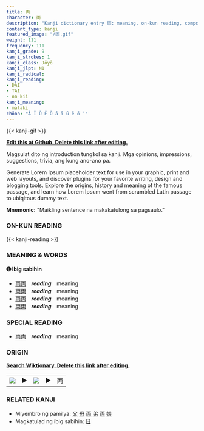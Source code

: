 ```yaml
---
title: 両
character: 両
description: "Kanji dictionary entry 両: meaning, on-kun reading, compounds, origin, related kanji"
content_type: kanji
featured_image: "/両.gif"
weight: 111
frequency: 111
kanji_grade: 9
kanji_strokes: 1
kanji_class: Jōyō
kanji_jlpt: N1
kanji_radical: 
kanji_reading: 
- DAI
- TAI
- oo-kii
kanji_meaning:
- malaki
chōon: "Ā Ī Ū Ē Ō ā ī ū ē ō ’"
---
```

[//]: # (Don't edit the line below. Kanji animated GIF code is automatically generated.)
{{< kanji-gif >}}

[//]: # (Edit below this line.)

**[Edit this at Github. Delete this link after editing.](https://github.com/tim0g/tim/tree/main/content/kanji/両/index.md)**

Magsulat dito ng introduction tungkol sa kanji. Mga opinions, impressions, suggestions, trivia, ang kung ano-ano pa.

Generate Lorem Ipsum placeholder text for use in your graphic, print and web layouts, and discover plugins for your favorite writing, design and blogging tools. Explore the origins, history and meaning of the famous passage, and learn how Lorem Ipsum went from scrambled Latin passage to ubiqitous dummy text.
 
**Mnemonic:** "Maikling sentence na makakatulong sa pagsaulo."

### ON-KUN READING

[//]: # (Don't edit the line below. ON-KUN READING code is automatically generated.)
{{< kanji-reading >}}

### MEANING & WORDS

#### ➊ **Ibig sabihin**
  - [両](../両)[両](../両)　***reading***　meaning
  - [両](../両)[両](../両)　***reading***　meaning
  - [両](../両)[両](../両)　***reading***　meaning
  - [両](../両)[両](../両)　***reading***　meaning

### SPECIAL READING
  - [両](../両)[両](../両)　***reading***　meaning

### ORIGIN

**[Search Wiktionary. Delete this link after editing.](https://wiktionary.org/wiki/両)**
<table class="kanji-table"><tr><td>
<img src="60px-両-bronze.svg.png">
</td><td>▶</td><td>
<img src="60px-両-oracle.svg.png">
</td><td>▶</td>
<td class="kanji-origin">両</td>
</tr></table>

### RELATED KANJI
- Miyembro ng pamilya: [父](../父) [母](../母) [両](../両) [弟](../弟) [両](../両) [娘](../娘)
- Magkatulad ng ibig sabihin: [日](../日)

